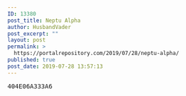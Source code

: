 ```yaml
---
ID: 13380
post_title: Neptu Alpha
author: HusbandVader
post_excerpt: ""
layout: post
permalink: >
  https://portalrepository.com/2019/07/28/neptu-alpha/
published: true
post_date: 2019-07-28 13:57:13
---
```

<pre>404E06A333A6</pre>
